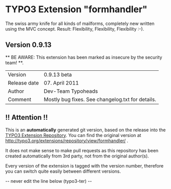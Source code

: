 # TYPO3 Extension "formhandler"
The swiss army knife for all kinds of mailforms, completely new written using the MVC concept. Result: Flexibility, Flexibility, Flexibility  :-).

## Version 0.9.13
** BE AWARE: This extension has been marked as insecure by the security team! **.



<table>
	<tr><td>Version</td><td>0.9.13 beta</td></tr>
	<tr><td>Release date</td><td>07. April 2011</td></tr>
	<tr><td>Author</td><td>Dev-Team Typoheads</td></tr>
	<tr><td>Comment</td><td>Mostly bug fixes. See changelog.txt for details.</td></tr>
</table>

## !! Attention !!
This is an **automatically** generated git version, based on the release into the [TYPO3 Extension Repository](http://www.typo3.org/extensions/).
You can find the original version at http://typo3.org/extensions/repository/view/formhandler/ .

It does not make sense to make pull requests as this repository has been created automatically from 3rd party, not from the original author(s).

Every version of the extension is tagged with the version number, therefore you can switch quite easily between different versions.


-- never edit the line below (typo3-ter) --
